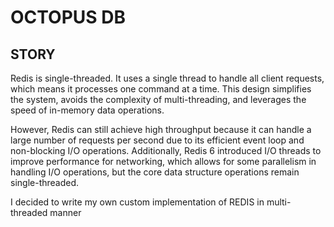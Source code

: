 # OCTOPUS DB

## STORY
Redis is single-threaded. It uses a single thread to handle all client requests, which means it processes one command at a time. This design simplifies the system, avoids the complexity of multi-threading, and leverages the speed of in-memory data operations.

However, Redis can still achieve high throughput because it can handle a large number of requests per second due to its efficient event loop and non-blocking I/O operations. Additionally, Redis 6 introduced I/O threads to improve performance for networking, which allows for some parallelism in handling I/O operations, but the core data structure operations remain single-threaded.

I decided to write my own custom implementation of REDIS in multi-threaded manner